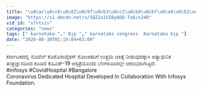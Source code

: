 ```yaml
---
title: "\u0cac\u0cc6\u0c82\u0c97\u0cb3\u0cc2\u0cb0\u0cbf\u0ca8\u0cb2\u0ccd\u0cb2\u0cbf Infosys \u0ca8\u0cc6\u0cb0\u0cb5\u0cbf\u0ca8\u0cbf\u0c82\u0ca6 \u0cb9\u0cc8 \u0c9f\u0cc6\u0c95\u0ccd Corona \u0c86\u0cb8\u0ccd\u0caa\u0ca4\u0ccd\u0cb0\u0cc6 \u0cb8\u0ccd\u0ca5\u0cbe\u0caa\u0ca8\u0cc6 Oneindia Kannada"
image: "https://s1.dmcdn.net/v/SQZ2a1VIByADQ-Ta6/x240"
vid_id: "x7vtsis"
categories: "news"
tags: [" karnataka "," Bjp "," karnataka congress  Karnataka bjp "]
date: "2020-08-30T01:19:04+03:00"
---
```

ಕರ್ನಾಟಕದಲ್ಲಿ ನೊವೆಲ್ ಕೊರೊನಾವೈರಸ್ ಸೋಂಕಿತರಿಗೆ ಉತ್ತಮ ಚಿಕಿತ್ಸೆ ನೀಡುವುದಕ್ಕಾಗಿ ಅತ್ಯಾಧುನಿಕ ತಂತ್ರಜ್ಞಾನದಿಂದ ಕೂಡಿದ ಕೊವಿಡ್-19 ಆಸ್ಪತ್ರೆಯೊಂದು ಬೆಂಗಳೂರಿನಲ್ಲೇ ಆರಂಭವಾಗುತ್ತಿದೆ.   <br>#infosys #CovidHospital #Bangalore  <br>Coronavirus Dedicated Hospital Developed In Collaboration With Infosys Foundation.
